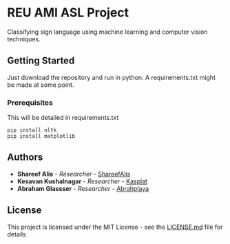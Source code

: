 # REU AMI ASL Project

Classifying sign language using machine learning and computer vision techniques.

## Getting Started

Just download the repository and run in python. A requirements.txt might be made at some point.

### Prerequisites

This will be detailed in requirements.txt

```
pip install nltk
pip install matplotlib
```

## Authors

* **Shareef Alis** - *Researcher* - [ShareefAlis](https://github.com/shareefalis)
* **Kesavan Kushalnagar** - *Researcher* - [Kasplat](https://github.com/kasplat)
* **Abraham Glassser** - *Researcher* - [Abrahplaya](https://github.com/abrahplaya)

## License

This project is licensed under the MIT License - see the [LICENSE.md](LICENSE.md) file for details
